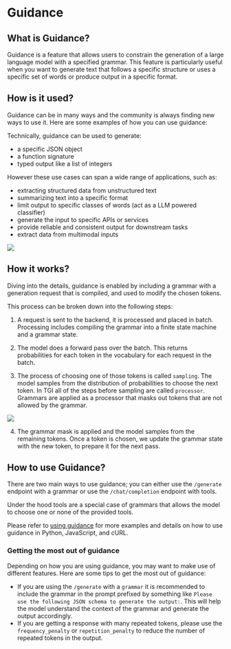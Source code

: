 # Guidance

## What is Guidance?

Guidance is a feature that allows users to constrain the generation of a large language model with a specified grammar. This feature is particularly useful when you want to generate text that follows a specific structure or uses a specific set of words or produce output in a specific format.

## How is it used?

Guidance can be in many ways and the community is always finding new ways to use it. Here are some examples of how you can use guidance:

Technically, guidance can be used to generate:

- a specific JSON object
- a function signature
- typed output like a list of integers

However these use cases can span a wide range of applications, such as:

- extracting structured data from unstructured text
- summarizing text into a specific format
- limit output to specific classes of words (act as a LLM powered classifier)
- generate the input to specific APIs or services
- provide reliable and consistent output for downstream tasks
- extract data from multimodal inputs

<div class="flex justify-center">
    <img
        src="https://huggingface.co/datasets/huggingface/documentation-images/resolve/main/tgi/multimodal-guidance.png"
    />
</div>

## How it works?

Diving into the details, guidance is enabled by including a grammar with a generation request that is compiled, and used to modify the chosen tokens.

This process can be broken down into the following steps:

1. A request is sent to the backend, it is processed and placed in batch. Processing includes compiling the grammar into a finite state machine and a grammar state.
2. The model does a forward pass over the batch. This returns probabilities for each token in the vocabulary for each request in the batch.

3. The process of choosing one of those tokens is called `sampling`. The model samples from the distribution of probabilities to choose the next token. In TGI all of the steps before sampling are called `processor`. Grammars are applied as a processor that masks out tokens that are not allowed by the grammar.

<div class="flex justify-center">
    <img
        src="https://huggingface.co/datasets/huggingface/documentation-images/resolve/main/tgi/logit-grammar-mask.gif"
    />
</div>

4. The grammar mask is applied and the model samples from the remaining tokens. Once a token is chosen, we update the grammar state with the new token, to prepare it for the next pass.

## How to use Guidance?

There are two main ways to use guidance; you can either use the `/generate` endpoint with a grammar or use the `/chat/completion` endpoint with tools.

Under the hood tools are a special case of grammars that allows the model to choose one or none of the provided tools.

Please refer to [using guidance](../basic_tutorial/using_guidance) for more examples and details on how to use guidance in Python, JavaScript, and cURL.

### Getting the most out of guidance

Depending on how you are using guidance, you may want to make use of different features. Here are some tips to get the most out of guidance:

- If you are using the `/generate` with a `grammar` it is recommended to include the grammar in the prompt prefixed by something like `Please use the following JSON schema to generate the output:`. This will help the model understand the context of the grammar and generate the output accordingly.
- If you are getting a response with many repeated tokens, please use the `frequency_penalty` or `repetition_penalty` to reduce the number of repeated tokens in the output.
